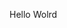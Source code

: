 Hello Wolrd

























































































































































































































































































